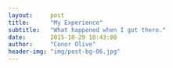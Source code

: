 ```yaml
---
layout:     post
title:      "My Experience"
subtitle:   "What happened when I got there."
date:       2015-10-29 10:43:00
author:     "Conor Olive"
header-img: "img/post-bg-06.jpg"
---
```


